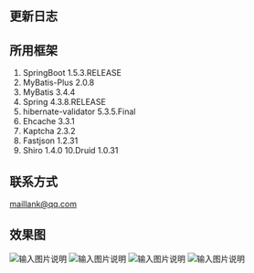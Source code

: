 ## 更新日志
 
## 所用框架
1. SpringBoot 1.5.3.RELEASE
2. MyBatis-Plus 2.0.8
3. MyBatis 3.4.4
4. Spring 4.3.8.RELEASE
5. hibernate-validator 5.3.5.Final
6. Ehcache 3.3.1
7. Kaptcha 2.3.2
8. Fastjson 1.2.31
9. Shiro 1.4.0
10.Druid 1.0.31

## 联系方式
maillank@qq.com

## 效果图


![输入图片说明](https://images.gitee.com/uploads/images/2019/1102/172610_6018f0eb_448530.png "1.png")
![输入图片说明](https://images.gitee.com/uploads/images/2019/1102/172619_331b99ae_448530.png "2.png")
![输入图片说明](https://images.gitee.com/uploads/images/2019/1102/172629_80f2db34_448530.png "3.png")
![输入图片说明](https://images.gitee.com/uploads/images/2019/1102/172638_0d2d0225_448530.png "4.png")